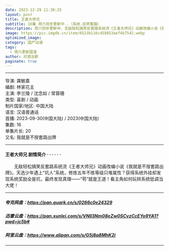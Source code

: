 ```yaml
---
date: 2023-12-29 11:30:25
layout: post
title: 王者大师兄
subtitle: 16集 周六同步更新中..（系统.反转套路）
description: 周六同步更新中、无敌轻松搞笑反套路系统流《王者大师兄》动画改编小说《我就是不按套路出牌》。天选少年遇上“坑人”系统，修炼五年不练等级只堆属性？...
image: https://pic.imgdb.cn/item/6523b116c458853aef4b7542.webp
optimized_image: 
category: 国产动漫
tags:
  - 周六更新国漫
author: 对酒当歌
paginate: true
---
```



---

导演: 龚敏嘉  
编剧: 林家花主  
主演: 李兰陵 / 沈念如 / 常蓉珊  
类型: 喜剧 / 动画  
制片国家/地区: 中国大陆  
语言: 汉语普通话  
首播: 2023-09-30(中国大陆) / 2023(中国大陆)  
集数: 16  
单集片长: 20  
又名: 我就是不按套路出牌  

---

#### 王者大师兄 剧情简介 · · · · · ·

　　无敌轻松搞笑反套路系统流《王者大师兄》动画改编小说《我就是不按套路出牌》。天选少年遇上“坑人”系统，修炼五年不练等级只堆属性？获得系统外挂却发现系统奖励全是坑，最终发现真理——“苟”就是王道！看主角如何玩转系统低调当大佬！  

---

##### 夸克网盘：<https://pan.quark.cn/s/0266c0e24329>

##### 迅雷云盘：<https://pan.xunlei.com/s/VNll3Nm08eZw0SCvzCcEYo9YA1?pwd=jc5b#>

##### 阿里云盘：<https://www.alipan.com/s/G5j8a8MhK2i>

---
